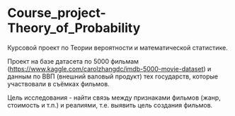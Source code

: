 # Course_project-Theory_of_Probability
Курсовой проект по Теории вероятности и математической статистике.

Проект на базе датасета по 5000 фильмам (https://www.kaggle.com/carolzhangdc/imdb-5000-movie-dataset) и данным по ВВП (внешний валовый продукт) тех государств, которые участвовали в съёмках фильмов.

Цель исследования - найти связь между признаками фильмов (жанр, стоимость и т.п.) и реалиями, т.е. выявить цель создания фильмов.
